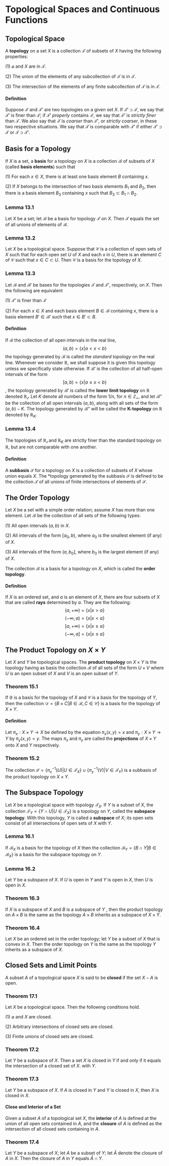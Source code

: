 # Topological Spaces and Continuous Functions

## Topological Space
A **topology** on a set $X$ is a collection $\mathcal{T}$ of subsets of $X$ having the following properties:

(1) $\varnothing$ and $X$ are in $\mathcal{T}$.

(2) The union of the elements of any subcollection of $\mathcal{T}$ is in 
$\mathcal{T}$.

(3) The intersection of the elements of any finite subcollection of 
$\mathcal{T}$ is in $\mathcal{T}$.

#### Definition
Suppose $\mathcal{T}$ and $\mathcal{T'}$ are two topologies on a given set $X$. If $\mathcal{T'}\supset\mathcal{T}$, we say that $\mathcal{T'}$ is finer than $\mathcal{T}$; if $\mathcal{T'}$ *properly* contains $\mathcal{T}$, we say that $\mathcal{T'}$ is *strictly finer* than $\mathcal{T}$. We also say that $\mathcal{T}$ is *coarser* than $\mathcal{T'}$, or *strictly coarser*, in these two respective situations. We say that $\mathcal{T}$ is comparable with $\mathcal{T'}$ if either $\mathcal{T'}\supset\mathcal{T}$ or $\mathcal{T}\supset\mathcal{T'}$.

## Basis for a Topology
If $X$ is a set, a **basis** for a topology on $X$ is a collection $\mathcal{B}$ of subsets of $X$ (called **basis elements**) such that 

(1) For each $x \in X$, there is at least one basis element $B$ containing $x$.

(2) If $X$ belongs to the intersection of two basis elements $B_1$ and $B_2$, then there is a basis element $B_3$ containing $x$ such that $B_3 \subset B_1 \cap B_2$.

### Lemma 13.1
Let $X$ be a set; let $\mathcal{B}$ be a basis for topology $\mathcal{T}$ on $X$. Then $\mathcal{T}$ equals the set of all unions of elements of $\mathcal{B}$.

### Lemma 13.2
Let $X$ be a topological space. Suppose that $\mathcal{C}$ is a collection of open sets of $X$ such that for each open set $U$ of $X$ and each $x$ in $U$, there is an element $C$ of $\mathcal{C}$ such that $x \in C\subset U$. Then $\mathcal{C}$ is a basis for the topology of $X$.

### Lemma 13.3
Let $\mathcal{B}$ and $\mathcal{B'}$ be bases for the topologies $\mathcal{T}$ and $\mathcal{T'}$, respectively, on $X$. Then the following are equivalent 

(1) $\mathcal{T'}$ is finer than $\mathcal{T}$

(2) For each $x \in X$ and each basis element $B \in \mathcal{B}$ containing
$x$, there is a basis element $B'\in\mathcal{B'}$ such that $x\in B'\subset B$.

#### Definition

If $\mathcal{B}$ the collection of all open intervals in the real line, $$(a,b) = \{x | a \lt x \lt b \} $$ the topology generated by $\mathcal{B}$ is called the *standard topology* on the real line. Whenever we consider $\mathbb{R}$, we shall suppose it is given this topology unless we specifically state otherwise. If $\mathcal{B}'$ is the collection of all half-open intervals of the form $$ [a,b) = \{x | a\le x \lt b \} $$, the topology generated by $\mathcal{B}'$ is called the **lower limit topology** on $\mathbb{R}$ denoted $\mathbb{R}_\mathcal{l}$. Let $K$ denote all numbers of the form $1/n$, for $n\in\mathbb{Z}_+$, and let $\mathcal{B}''$ be the collection of all open intervals $(a,b)$, along with all sets of the form $(a,b)-K$. The topology generated by $\mathcal{B}''$ will be called the **K-topology** on $\mathbb{R}$ denoted by $\mathbb{R}_K$.

### Lemma 13.4
The topologies of $\mathbb{R}_\mathcal{l}$ and $\mathbb{R}_K$ are strictly finer than the standard topology on $\mathbb{R}$, but are not comparable with one another.

#### Definition
A **subbasis** $\mathcal{S}$ for a topology on $X$ is a collection of subsets of $X$ whose union equals $X$. The *topology generated by the subbasis $\mathcal{S}$ is defined to be the collection $\mathcal{T}$ of all unions of finite intersections of elements of $\mathcal{S}$. 

## The Order Topology
Let $X$ be a set with a simple order relation; assume $X$ has more than one element. Let $\mathcal{B}$ be the collection of all sets of the following types:

(1) All open intervals $(a,b)$ in $X$.

(2) All intervals of the form $[a_0, b)$, where $a_0$ is the smallest element (if any) of $X$.

(3) All intervals of the form $(a, b_0]$, where $b_0$ is the largest element (if any) of $X$.

The collection $\mathcal{B}$ is a basis for a topology on $X$, which is called the **order topology**.

#### Definition
If $X$ is an ordered set, and $a$ is an element of $X$, there are four subsets of $X$ that are called **rays** determined by $a$. They are the following: $$ (a, +\infty) = \{x|x \gt a\} $$ $$ (-\infty, a) = \{x|x \lt a\} $$ $$ [a, +\infty) = \{x|x \ge a\} $$ $$ (-\infty, a] = \{x|x \le a\} $$

## The Product Topology on $X \times Y$
Let $X$ and $Y$ be topological spaces. The **product topology** on $X \times Y$ is the topology having as basis the collection $\mathcal{B}$ of all sets of the form $U \times V$ where $U$ is an open subset of $X$ and $V$ is an open subset of $Y$.

### Theorem 15.1
If $\mathbb{B}$ is a basis for the topology of $X$ and $\mathcal{C}$ is a basis for the topology of $Y$, then the collection $\mathcal{D}=\{B \times C|B \in \mathcal{B} , C \in \mathcal{C} \}$ is a basis for the topology of $X \times Y$.

#### Definition
Let $\pi_x:X \times Y \to X$ be defined by the equation $\pi_x(x, y)=x$ and $\pi_y:X \times Y \to Y$ by $\pi_y(x,y)=y$. The maps $\pi_x$ and $\pi_y$ are called the **projections** of $X \times Y$ onto $X$ and $Y$ respectively.

### Theorem 15.2
The collection $\mathcal{S}=\{\pi^{-1}_x(U)|U \in \mathcal{T}_X \} \cup \{\pi^{-1}_y(V)|V \in \mathcal{T}_Y \}$ is a subbasis of the product topology on $X \times Y$.

## The Subspace Topology
Let $X$ be a topological space with topology $\mathcal{T}_X$. If $Y$ is a subset of $X$, the collection $\mathcal{T}_Y=\{Y \cap U|U \in \mathcal{T}_X \}$ is a topology on $Y$, called the **subspace topology**. With this topology, $Y$ is called a **subspace** of $X$; its open sets consist of all intersections of open sets of $X$ with $Y$.

### Lemma 16.1
If $\mathcal{B}_X$ is a basis for the topology of $X$ then the collection $\mathcal{B}_Y=\{ B \cap Y|B \in \mathcal{B}_X \}$ is a basis for the subspace topology on $Y$.

### Lemma 16.2
Let $Y$ be a subspace of $X$. If $U$ is open in $Y$ and $Y$ is open in $X$, then $U$ is open in $X$.

### Theorem 16.3
If $X$ is a subspace of $X$ and $B$ is a subspace of $Y$ , then the product topology on $A \times B$ is the same as the topology $A \times B$ inherits as a subspace of $X \times Y$.

### Theorem 16.4
Let $X$ be an ordered set in the order topology; let $Y$ be a subset of $X$ that is convex in $X$. Then the order topology on $Y$ is the same as the topology $Y$ inherits as a subspace of $X$.

## Closed Sets and Limit Points
A subset $A$ of a topological space $X$ is said to be **closed** if the set $X - A$ is open.

### Theorem 17.1
Let $X$ be a topological space. Then the following conditions hold.

(1) $\varnothing$ and $X$ are closed.

(2) Arbitrary intersections of closed sets are closed.

(3) Finite unions of closed sets are closed.

### Theorem 17.2
Let $Y$ be a subspace of $X$. Then a set $X$ is closed in $Y$ if and only if it equals the intersection of a closed set of $X$. with $Y$.

### Theorem 17.3
Let $Y$ be a subspace of $X$. If $A$ is closed in $Y$ and $Y$ is closed in $X$, then $X$ is closed in $X$. 

#### Close and Interior of a Set
Given a subset $A$ of a topological set $X$, the **interior** of $A$ is defined at the union of all open sets contained in $A$, and the **closure** of $A$ is defined as the intersection of all closed sets containing in $A$.

### Theorem 17.4
Let $Y$ be a subspace of $X$; let $A$ be a subset of $Y$; let $\bar A$ denote the closure of $A$ in $X$. Then the closure of $A$ in $Y$ equals $\bar A \cap Y$. 








